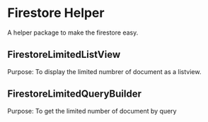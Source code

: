 # Firestore Helper

A helper package to make the firestore easy.



## FirestoreLimitedListView

Purpose:
To display the limited numbrer of document as a listview.

## FirestoreLimitedQueryBuilder

Purpose:
To get the limited number of document by query

